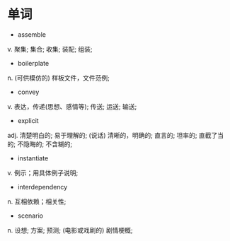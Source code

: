 # 单词

* assemble

v. 聚集; 集合; 收集; 装配; 组装;

* boilerplate

n. (可供模仿的) 样板文件，文件范例;

* convey

v. 表达，传递(思想、感情等); 传送; 运送; 输送;

* explicit

adj. 清楚明白的; 易于理解的; (说话) 清晰的，明确的; 直言的; 坦率的; 直截了当的; 不隐晦的; 不含糊的;

* instantiate

v. 例示；用具体例子说明;

* interdependency

n. 互相依赖；相关性;

* scenario

n. 设想; 方案; 预测; (电影或戏剧的) 剧情梗概;
